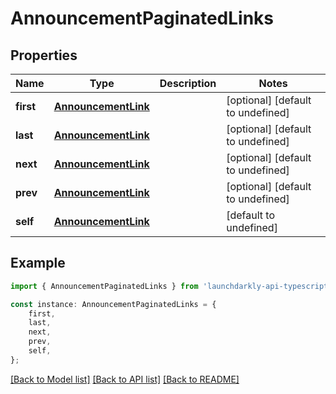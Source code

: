# AnnouncementPaginatedLinks


## Properties

Name | Type | Description | Notes
------------ | ------------- | ------------- | -------------
**first** | [**AnnouncementLink**](AnnouncementLink.md) |  | [optional] [default to undefined]
**last** | [**AnnouncementLink**](AnnouncementLink.md) |  | [optional] [default to undefined]
**next** | [**AnnouncementLink**](AnnouncementLink.md) |  | [optional] [default to undefined]
**prev** | [**AnnouncementLink**](AnnouncementLink.md) |  | [optional] [default to undefined]
**self** | [**AnnouncementLink**](AnnouncementLink.md) |  | [default to undefined]

## Example

```typescript
import { AnnouncementPaginatedLinks } from 'launchdarkly-api-typescript';

const instance: AnnouncementPaginatedLinks = {
    first,
    last,
    next,
    prev,
    self,
};
```

[[Back to Model list]](../README.md#documentation-for-models) [[Back to API list]](../README.md#documentation-for-api-endpoints) [[Back to README]](../README.md)
